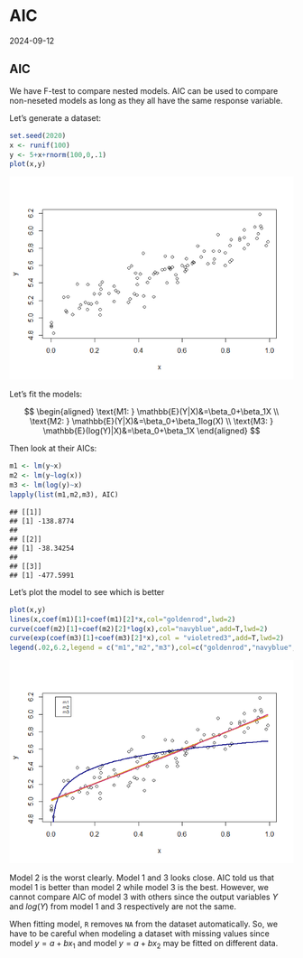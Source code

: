 AIC
================
2024-09-12

## AIC

We have F-test to compare nested models. AIC can be used to compare
non-neseted models as long as they all have the same response variable.

Let’s generate a dataset:

``` r
set.seed(2020)
x <- runif(100)
y <- 5+x+rnorm(100,0,.1)
plot(x,y)
```

![](aic_files/figure-gfm/unnamed-chunk-1-1.png)<!-- -->

Let’s fit the models:

$$
\begin{aligned}
\text{M1: } \mathbb{E}(Y|X)&=\beta_0+\beta_1X \\
\text{M2: } \mathbb{E}(Y|X)&=\beta_0+\beta_1log(X) \\
\text{M3: } \mathbb{E}(log(Y)|X)&=\beta_0+\beta_1X
\end{aligned}
$$

Then look at their AICs:

``` r
m1 <- lm(y~x)
m2 <- lm(y~log(x))
m3 <- lm(log(y)~x)
lapply(list(m1,m2,m3), AIC)
```

    ## [[1]]
    ## [1] -138.8774
    ## 
    ## [[2]]
    ## [1] -38.34254
    ## 
    ## [[3]]
    ## [1] -477.5991

Let’s plot the model to see which is better

``` r
plot(x,y)
lines(x,coef(m1)[1]+coef(m1)[2]*x,col="goldenrod",lwd=2)
curve(coef(m2)[1]+coef(m2)[2]*log(x),col="navyblue",add=T,lwd=2)
curve(exp(coef(m3)[1]+coef(m3)[2]*x),col = "violetred3",add=T,lwd=2)
legend(.02,6.2,legend = c("m1","m2","m3"),col=c("goldenrod","navyblue","violetred3"),cex=.6)
```

![](aic_files/figure-gfm/unnamed-chunk-3-1.png)<!-- -->

Model 2 is the worst clearly. Model 1 and 3 looks close. AIC told us
that model 1 is better than model 2 while model 3 is the best. However,
we cannot compare AIC of model 3 with others since the output variables
$Y$ and $log(Y)$ from model 1 and 3 respectively are not the same.

When fitting model, `R` removes `NA` from the dataset automatically. So,
we have to be careful when modeling a dataset with missing values since
model $y=a+bx_1$ and model $y=a+bx_2$ may be fitted on different data.
